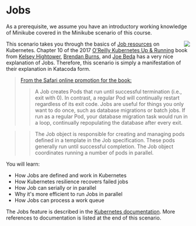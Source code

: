 # Jobs #

As a prerequisite, we assume you have an introductory working knowledge of Minikube covered in the Minikube scenario of this course.

<img align="right" src="/javajon/courses/kubernetes-fundamentals/jobs/assets/kubernetes-up-and-running-book.png">

This scenario takes you through the basics of [Job resources](https://kubernetes.io/docs/concepts/workloads/controllers/jobs-run-to-completion/) on Kubernetes. Chapter 10 of the 2017 [O'Reilly Kubernetes Up & Running](http://shop.oreilly.com/product/0636920043874.do[]) book from [Kelsey Hightower](https://twitter.com/kelseyhightower), [Brendan Burns](https://twitter.com/BrendanBurns), and [Joe Beda](https://blog.heptio.com/@jbeda) has a very nice explanation of Jobs. Therefore, this scenario is simply a manifestation of their explanation in Katacoda form.

> [From the Safari online promotion for the book:](https://www.oreilly.com/library/view/kubernetes-up-and/9781491935668/ch10.html)
>> A Job creates Pods that run until successful termination (i.e., exit with 0). In contrast, a regular Pod will continually restart regardless of its exit code. Jobs are useful for things you only want to do once, such as database migrations or batch jobs. If run as a regular Pod, your database migration task would run in a loop, continually repopulating the database after every exit.

>> The Job object is responsible for creating and managing pods defined in a template in the Job specification. These pods generally run until successful completion. The Job object coordinates running a number of pods in parallel.

You will learn:

- How Jobs are defined and work in Kubernetes
- How Kubernetes resilience recovers failed jobs
- How Job can serially or in parallel
- Why it's more efficient to run Jobs in parallel
- How Jobs can process a work queue

The Jobs feature is described in the [Kubernetes documentation](https://kubernetes.io/docs/concepts/workloads/controllers/jobs-run-to-completion/). More references to documentation is listed at the end of this scenario.